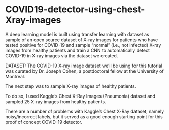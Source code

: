 # COVID19-detector-using-chest-Xray-images
A deep learning model is built using transfer learning with dataset as sample of an open source dataset of X-ray images for patients who have tested positive for COVID-19 and sample “normal” (i.e., not infected) X-ray images from healthy patients and train a CNN to automatically detect COVID-19 in X-ray images via the dataset we created.

DATASET:
The COVID-19 X-ray image dataset we’ll be using for this tutorial was curated by Dr. Joseph Cohen, a postdoctoral fellow at the University of Montreal.

The next step was to sample X-ray images of healthy patients.

To do so, I used Kaggle’s Chest X-Ray Images (Pneumonia) dataset and sampled 25 X-ray images from healthy patients.

There are a number of problems with Kaggle’s Chest X-Ray dataset, namely noisy/incorrect labels, but it served as a good enough starting point for this proof of concept COVID-19 detector.
